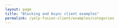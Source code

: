 ```yaml
---
layout: page
title: "Blocking and Async client examples"
permalink: /yelp-fusion-client/examples/categories
---
```

